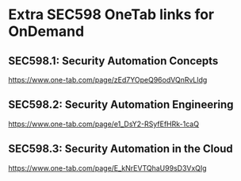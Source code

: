 # Extra SEC598 OneTab links for OnDemand

## SEC598.1:  Security Automation Concepts
https://www.one-tab.com/page/zEd7YOpeQ96odVQnRvLldg

## SEC598.2:  Security Automation Engineering
https://www.one-tab.com/page/e1_DsY2-RSyfEfHRk-1caQ

## SEC598.3:  Security Automation in the Cloud
https://www.one-tab.com/page/E_kNrEVTQhaU99sD3VxQIg
